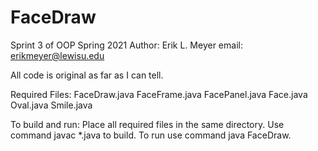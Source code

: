# FaceDraw
Sprint 3 of OOP Spring 2021
Author: Erik L. Meyer
email: erikmeyer@lewisu.edu

All code is original as far as I can tell.

Required Files:
FaceDraw.java
FaceFrame.java
FacePanel.java
Face.java
Oval.java
Smile.java

To build and run: Place all required files in the same directory. Use command javac *.java to build. To run use command java FaceDraw.
